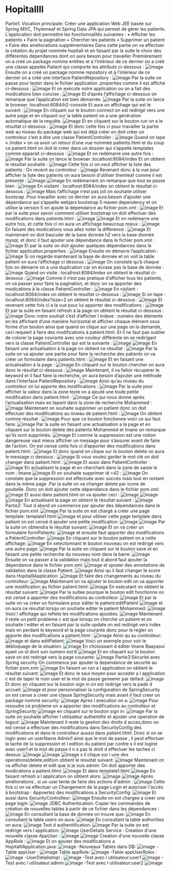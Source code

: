 
# Hopitallll
Partie1:
Vocation principale:
Créer une application Web JEE basée sur Spring MVC, Thylemeaf et Spring Data JPA qui permet de gérer les patients. L'application doit permettre les fonctionnalités suivantes :
•	Afficher les patients
•	Faire la pagination
•	Chercher les patients
•	Supprimer un patient
•	Faire des améliorations supplémentaires
Dans cette partie on va effectuer la création du projet nommée hopitall et en faisant par la suite le choix des différentes dépendances dont on aura besoin pour travailler
Premièrement on a créé un package nomme entities et à l’intérieur de ce dernier on a créé une classe appelée Patient qui comporte les attributs ci-dessous :
![image](https://github.com/baayaouiimane/TP3/assets/167249908/fb48f66a-7ed6-41c3-aa51-3cd57b0e71e2)
Ensuite on a créé un package nomme  repository et à l’intérieur de ce dernier on a créé une interface PatientRepository :
![image](https://github.com/baayaouiimane/TP3/assets/167249908/66867138-d8dd-4c18-96a8-58f22fdf3535)
Par la suite on passe pour tester dans  le fichier application .properties comme il est affiché ci-dessous :
![image](https://github.com/baayaouiimane/TP3/assets/167249908/1fe6f531-2760-4840-aba1-8742d3f9a855)
Et on exécute notre application ou on a fait des modications bien concise :
![image](https://github.com/baayaouiimane/TP3/assets/167249908/3e0d955b-6239-4d52-9f22-cb64abae9702)
Et d’après l’affichage ci-dessous on remarque que l’application est bien démarrée.
![image](https://github.com/baayaouiimane/TP3/assets/167249908/832b3720-7ba7-413e-b9ae-865dae6f227d)
Par la suite on lance le browser :localhost:8084/h2-console
Et aura un affichage qui est le suivant :
![image](https://github.com/baayaouiimane/TP3/assets/167249908/408b4c57-e459-412d-b2c0-9f3af8390052)
En cliquant sur le bouton connect on est redirigé vers une autre page et en cliquant sur la table patient  on a une génération automatique de la requête.
![image](https://github.com/baayaouiimane/TP3/assets/167249908/ed27f0a5-3f18-404f-a839-d062e919ef15)
Et en cliquant sur le bouton run on a le résultat ci-dessous :
![image](https://github.com/baayaouiimane/TP3/assets/167249908/d712bfa3-6a10-4206-bfac-768c40698d44)
Et donc cette fois ci pour travailler la partie web au niveau du package web qui est déjà créer on doit créer un controleur c’est à dire une classe PatientController :
![image](https://github.com/baayaouiimane/TP3/assets/167249908/5c4e6e9c-cd57-49c1-9714-f944e94d578f)
Quand on tape « /index » on va avoir un retour d’une vue nommée patients.html et du coup ce patient.html on doit le créer dans un dossier qui s’appelle templates comme apparait ci-dessous :
![image](https://github.com/baayaouiimane/TP3/assets/167249908/b5f58d07-f8bb-4ef7-a6c8-4b37cd693cdd)
Et on redémarre une autre fois :
![image](https://github.com/baayaouiimane/TP3/assets/167249908/a11a7fe9-7323-4b8e-986f-a433e4342187)
Par la suite on lance le browser :localhost:8084/index
Et on obtient le résultat souhaite :
![image](https://github.com/baayaouiimane/TP3/assets/167249908/714a4188-98c7-47f1-bfe8-f74b4210c7b7)
Cette fois ci on veut afficher la liste des patients :
On revient au controleur :
![image](https://github.com/baayaouiimane/TP3/assets/167249908/c92cc8ee-ff59-4fca-8082-8a58ba1b6603)
Revenant donc à la vue pour afficher la liste des patients on aura besoin d’utiliser themleaf comme il est présenté :
![image](https://github.com/baayaouiimane/TP3/assets/167249908/5f7d8a6d-cd02-4a19-a92a-80771d970acf)
![image](https://github.com/baayaouiimane/TP3/assets/167249908/116609dd-05a3-4521-9978-46af6f904dd5)
En redémarrant on remarque que tout se passe bien :
![image](https://github.com/baayaouiimane/TP3/assets/167249908/b26194b4-c2ef-47c6-8e0d-fffa02e2d162)
En visitant : localhost:8084/index on obtient le résultat ci-dessous :
![image](https://github.com/baayaouiimane/TP3/assets/167249908/8edfff36-478b-4e5f-9cbf-b40ef2e5ff1e)
Mais l’affichage n’est pas joli on souhaite utiliser bootsrap .Pour travailler avec ce dernier on aura besoin d’ajouter une dépendance qui s’appelle webjars bootstrap 5 maven dependency et on utilise la version 5 on ajoute la dépendance au fichier pom.xml :
![image](https://github.com/baayaouiimane/TP3/assets/167249908/a6797cee-47d9-4ed8-a6db-6bc60885f192)
Et par la suite  pour savoir comment utiliser bootstrap on doit effectuer des modifications dans patients.html :
![image](https://github.com/baayaouiimane/TP3/assets/167249908/ce53b020-e4e3-461f-b54d-0533f3dfca3a)
![image](https://github.com/baayaouiimane/TP3/assets/167249908/dab80ef1-a4d6-4401-b173-50ecaca189b3)
Et on redémarre une autre fois, et cette fois ci on aura un affichage beaucoup mieux :
![image](https://github.com/baayaouiimane/TP3/assets/167249908/e6422497-0632-4e49-8de4-fe86fd0d5ae5)
En faisant des modications vous allez noter la différence :
![image](https://github.com/baayaouiimane/TP3/assets/167249908/c9cb3a57-3268-41f1-ba23-29d935d87e1e)
Et maintenant on doit basculer de la base donnée h2 vers la base donnée mysql, et donc il faut ajouter une dépendance dans le fichier pom.xml :
![image](https://github.com/baayaouiimane/TP3/assets/167249908/37299ecc-4878-44cb-8710-509789eb71cb)
Et par la suite on doit ajouter quelques dépendances dans le fichier application.properties :
![image](https://github.com/baayaouiimane/TP3/assets/167249908/ba6982d0-990a-47a3-a5f3-db34e821520b)
Ensuite on démarre l’application :
![image](https://github.com/baayaouiimane/TP3/assets/167249908/ee63003d-cb2c-43b2-bd3e-e5e54d984b18)
Si on regarde maintenant la base de donnée et on voit la table patient on aura l’affichage ci dessous :
![image](https://github.com/baayaouiimane/TP3/assets/167249908/c63fc230-1211-479f-8fe6-05bb55e098fa)
On constate qu’à chaque fois on démarre on a une duplication car on écrase pas la base de donnée :
![image](https://github.com/baayaouiimane/TP3/assets/167249908/347bcfaf-39d5-4b7a-9fd6-db127a7a3af8)
Quand on visite : localhost:8084/index on obtient le résultat ci-dessous :
![image](https://github.com/baayaouiimane/TP3/assets/167249908/5f7fb127-dac2-4f09-9aa0-d8ad5736bcf7)
 Comme il  n’est pas pratique d’afficher tous les patients, on va passer pour faire la pagination, et donc on va apporter des modications à la classe PatientController :
 ![image](https://github.com/baayaouiimane/TP3/assets/167249908/ffc7533f-160b-4832-9c96-0cd834e6f9d1)
 En visitant : localhost:8084/index on obtient le résultat ci-dessous :
 ![image](https://github.com/baayaouiimane/TP3/assets/167249908/b3a4ba1a-6f94-40cf-8d06-64f15ba2990c)
 Si on tape : localhost:8084/index?size=2 on obtient le résultat ci-dessous :
![image](https://github.com/baayaouiimane/TP3/assets/167249908/37fea103-3dea-436f-b76b-0ae2ce471d13)
Et revenant cette fois ci a la vue pour lui apporter des modifications :
![image](https://github.com/baayaouiimane/TP3/assets/167249908/9e0e6d64-ec29-4bad-bdcc-7cfc07bfd229)
Et par la suite en faisant refresh à la page on obtient le résultat ci-dessous :
![image](https://github.com/baayaouiimane/TP3/assets/167249908/00f65225-b8a0-4efb-9239-e8067d04e98e)
Donc notre souhait c’est d’afficher  l indexe : numéro des éléments en les affichant d’une manière horizontal et afficher chaque élément sous forme d’un bouton ainsi que quand on clique sur une page on la demande,  ceci requiert à faire des modifications  à patient.html .Et il ne faut pas oublier de colorer la page courante avec une couleur différente  en  se redirigant vers la classe PatientController qui est la suivante :
![image](https://github.com/baayaouiimane/TP3/assets/167249908/bbb2c7b0-e7ed-4f0c-a902-fe059f18e1d4)
![image](https://github.com/baayaouiimane/TP3/assets/167249908/48894a75-52a5-44e1-9fb0-978c3fbf35d1)
En faisant une actualisation à la page on obtient ce résultat :
![image](https://github.com/baayaouiimane/TP3/assets/167249908/b0b3fe1b-80e7-416f-a6d9-367e5b2b8998)
Par la suite on va ajouter une partie pour faire la recherche  des patients on va créer un formulaire dans patients.html :
![image](https://github.com/baayaouiimane/TP3/assets/167249908/78953597-5c6e-4410-a0d6-e036b8a94a85)
Et en faisant une actualisation à la page :	
![image](https://github.com/baayaouiimane/TP3/assets/167249908/f827468b-f277-4050-828c-3c4e7e882f73)
En cliquant sur le bouton chercher on aura donc le résultat ci-dessous :
![image](https://github.com/baayaouiimane/TP3/assets/167249908/2f9a4186-18b9-4065-aab5-53e03bc56da2)
Maintenant, il va falloir récupérer le keyword et il faut faire la recherche, on aura besoin d’ajouter une méthode dans  l’interface PatientRepository :
![image](https://github.com/baayaouiimane/TP3/assets/167249908/aebca624-9d18-4193-8c2b-1f1729004419)
Ainsi qu’au niveau du controleur on lui apporte des modifications :
![image](https://github.com/baayaouiimane/TP3/assets/167249908/1b3ffc0a-0acc-4dc5-83bd-b0e99e2a272d)
Par la suite pour afficher la valeur dans la zone texte on a ajouté une toute petite modification dans patient.html :
![image](https://github.com/baayaouiimane/TP3/assets/167249908/139dccf1-b5c3-459c-8761-3a343faeea0f)
Ce qui nous donne après l’actualisation  mais en tapant dans la zone de recherche Mohammed :
![image](https://github.com/baayaouiimane/TP3/assets/167249908/a47e7063-d2c2-4233-8be4-6d9f9be4ad39)
Maintenant on souhaite supprimer un patient  donc on doit effectuer des modifications au niveau de patient.html :
![image](https://github.com/baayaouiimane/TP3/assets/167249908/d27f21d3-adf3-4526-8d9f-b8b34e3ad256)
On obtient comme résultat :
![image](https://github.com/baayaouiimane/TP3/assets/167249908/8c42bedd-ab2d-401b-832a-0ee2af9ccc7a)
Pour que ce bouton fonctionne  voici ce qui faut faire:
![image](https://github.com/baayaouiimane/TP3/assets/167249908/814a3458-d457-4750-ab91-ecfc920de9a9)
Par la suite en faisant une actualisation a la page et en cliquant sur le bouton delete des patients Mohammed et Imane on remarque qu’ils sont supprimés.
![image](https://github.com/baayaouiimane/TP3/assets/167249908/fed98dbc-a8fb-413a-8232-0e677f24932b)
Et comme la suppression est une notion dangereuse vaut mieux afficher un message pour s’assurer  avant de faire de l’action. On est censé cette fois ci d’apporter des modifications dans patient.html :
![image](https://github.com/baayaouiimane/TP3/assets/167249908/ff372fa8-ebcc-4d9c-8051-f33d8df45883)
Et donc quand on clique sur le bouton delete on aura le message ci dessous :
![image](https://github.com/baayaouiimane/TP3/assets/167249908/fc51901c-9da2-4876-b154-2b2d46f21fda)
Si vous voulez garder le mot clé on doit changer dans patient.html :
![image](https://github.com/baayaouiimane/TP3/assets/167249908/24fd0cad-d34e-4478-900e-22e1b831600b)
Et aussi dans PatientController :
![image](https://github.com/baayaouiimane/TP3/assets/167249908/c6eeeba1-83ec-44a8-9054-fa05f6e0b4f8)
En actualisant la page et en cherchant dans la zone de saisie le nom : Imane
![image](https://github.com/baayaouiimane/TP3/assets/167249908/d5923d5e-143a-4f3e-9966-c27ec39812fa)
Et on souhaite supprimer id =42 :
![image](https://github.com/baayaouiimane/TP3/assets/167249908/dd14545c-f5b8-40a1-a811-e1931fb48563)
On constate que la suppression est effectuée avec succès mais tout en  restant dans la même page .Par la suite on va changer delete par icone de poubelle. Donc on doit ajouter cette dépendance dans le fichier pom.xml:
![image](https://github.com/baayaouiimane/TP3/assets/167249908/135fe1fa-b888-4b12-808e-4be89cbcd369)
Et aussi dans patient.html on va ajouter ceci :
![image](https://github.com/baayaouiimane/TP3/assets/167249908/ef994adb-c086-45dd-998e-78a2884742e4)
![image](https://github.com/baayaouiimane/TP3/assets/167249908/cb725d42-6313-497f-b8f1-68575a477109)
![image](https://github.com/baayaouiimane/TP3/assets/167249908/6355e9ab-77f8-4c83-92e0-f3514ddca2ca)
En actualisant la page on obtient le résultat suivant :
![image](https://github.com/baayaouiimane/TP3/assets/167249908/bd3a747a-6311-48d8-a911-b1a7f6cdda3d)
Partie2:
Tout d abord on commence par ajouter des dépendances dans le fichier pom.xml:
![image](https://github.com/baayaouiimane/TP3/assets/167249908/8a34793b-09ab-4fc4-ab23-16219712a7a9)
Par la suite  on est chargé a créer une page template: template1.html
![image](https://github.com/baayaouiimane/TP3/assets/167249908/8d323858-db54-427f-9052-c347e1a09bf6)
et pour utiliser cette page template dans patient on est censé d ajouter une petite modification:
![image](https://github.com/baayaouiimane/TP3/assets/167249908/8c3b8bb9-5e22-4d31-8302-7c608787a031)
![image](https://github.com/baayaouiimane/TP3/assets/167249908/c96e8914-c833-441b-b7f4-59f9f3410840)
Par la suite on obtiendra le résultat suivant:
![image](https://github.com/baayaouiimane/TP3/assets/167249908/de3aada0-b7cf-48c5-aca4-4397d18b0d67)
Et on va créer un formulaire formPatients:
![image](https://github.com/baayaouiimane/TP3/assets/167249908/fe524f2f-221a-4567-8ae1-aec849658ef7)
et ensuite faut apporter des modifications a PatientController:
![image](https://github.com/baayaouiimane/TP3/assets/167249908/186b486f-8279-4127-9a5a-91f5573a0926)
En cliquant sur le bouton patient on a cette affichage:
![image](https://github.com/baayaouiimane/TP3/assets/167249908/58f046b0-66ce-462a-a01e-7226d7c2f071)
En selectionnant le bouton nouveau on est redirigé vers une autre page:
![image](https://github.com/baayaouiimane/TP3/assets/167249908/05cc1e56-1167-4c63-8e33-1ca74e5411fc)
Par la suite en cliquant sur le bouton save et en faisant une petite recherche du nouveau nom dans la barre:
![image](https://github.com/baayaouiimane/TP3/assets/167249908/b9929e1d-456c-4d83-bfd0-fda0c99debf8)
Ensuite on va passer a la validation mais tout d abord faut ajouter la dépendance dans le fichier pom.xml:
![image](https://github.com/baayaouiimane/TP3/assets/167249908/0c08c31a-b0b8-4c6c-b9cd-63aced9c78e9)
et ajouter des annotations de validation dans la classe Patient:
![image](https://github.com/baayaouiimane/TP3/assets/167249908/f3c47b9e-3522-4a56-92a3-838de8793041)
Ainsi qu il faut changer le score dans  HopitalllApplication:
![image](https://github.com/baayaouiimane/TP3/assets/167249908/58ca238b-3e3c-4f90-aca9-04377d18096e)
Et faire des changements au niveau du controlleur:
![image](https://github.com/baayaouiimane/TP3/assets/167249908/2d4f3fd2-51f3-43c4-bf85-e0b82ea55441)
Maintenant on va ajouter le bouton edit on va apporter une modification au fichier patient.html:
![image](https://github.com/baayaouiimane/TP3/assets/167249908/53f57780-cd06-4670-9bda-3b860ee05131)
En exécutant on obtient le résultat suivant:
![image](https://github.com/baayaouiimane/TP3/assets/167249908/2996e388-ca10-45c5-875d-1920dc195fe8)
Par la suitee pourque le bouton edit fonctionne on est censé a apporter des modifications au controlleur:
![image](https://github.com/baayaouiimane/TP3/assets/167249908/03c0cc04-3f58-4891-b154-b97682d30174)
Et par la suite on va créer un formulaire pour editer le patient:editPatient
![image](https://github.com/baayaouiimane/TP3/assets/167249908/294759be-3b27-4392-9301-de2c790d48bc)
et on aura ce résultat lorsqu on souhaite editer le patient Mohammed:
![image](https://github.com/baayaouiimane/TP3/assets/167249908/8863fc83-bf85-4a4c-8e10-90b62f9b6272)
Voici l affichage qui reflete les modifications ajoutées:
![image](https://github.com/baayaouiimane/TP3/assets/167249908/40dabcf8-5ce8-4fbb-bd7d-14b5b631db06)
Maintenant il reste un petit probleme c est que lorsqu on cherche un patient et on souhaite l editer et en faisant par la suite  update on est redirigé vers index mais en perdant le keyword et la page courante donc pour le regler on apporte des modifications a patient.html :
![image](https://github.com/baayaouiimane/TP3/assets/167249908/f65d9219-aecd-4f93-9911-ef14ec164c6a)
Ainsi qu au controlleur:
![image](https://github.com/baayaouiimane/TP3/assets/167249908/5719c9b5-a9a3-442b-9f47-2e9cd69bb1c6)
et dans editPatient:
![image](https://github.com/baayaouiimane/TP3/assets/167249908/d7a5827a-2b7d-493e-a021-ba6414a73699)
Voici un exemple pour voir le débloquage de la situation:
![image](https://github.com/baayaouiimane/TP3/assets/167249908/ba5dbbd5-4356-45f0-91b2-96ec6e7e95f3)
En choisissant d éditer Imane Baayaoui ayant un id dont son numero est:6
![image](https://github.com/baayaouiimane/TP3/assets/167249908/5e19ffcc-d01e-46de-b59d-90d9389088c9)
Et en cliquant sur le bouton save on est redirigé vers la page courante:
![image](https://github.com/baayaouiimane/TP3/assets/167249908/864b78de-6d4b-435a-a4f4-ca54e0147227)
Partie3:Sécurité avec Spring security
On commence par ajouter la dependance de securité au fichier pom.xml:
![image](https://github.com/baayaouiimane/TP3/assets/167249908/da7e55bd-6cb0-4ba7-bca8-8da7744f2437)
En faisant un run a l application on obtient le résultat suivant:
![image](https://github.com/baayaouiimane/TP3/assets/167249908/3524b124-0665-418e-86f1-e1525faf553a)
Et donc le seul moyen pour acceder a l application c est de taper le nom user  et le mot de passe geneerer par defaut:
![image](https://github.com/baayaouiimane/TP3/assets/167249908/736846c4-185f-494e-a13f-4ed6f8488ffe)
Et donc en cliquant sur le bouton sign in on est redirige vers la pade d accueil:
![image](https://github.com/baayaouiimane/TP3/assets/167249908/7b397b6f-6f5c-436e-94f2-b90558045797)
et pour personnaliser  la configuration de SpringSecurity on est cense a creer une classe SpringSecurity mais avant il faut creer un package nommé security:
![image](https://github.com/baayaouiimane/TP3/assets/167249908/80561f29-cb46-4d21-aa87-34889e3d3e7c)
Apres l execution on a:
![image](https://github.com/baayaouiimane/TP3/assets/167249908/3c31285d-a2e7-45d9-a254-b260b0b9817f)
Pour resoudre ce probleme on a apporter des modifications au controlleur et SpringSecurity
![image](https://github.com/baayaouiimane/TP3/assets/167249908/65ca824f-7981-4f58-9a2e-cb36eb1ba8eb)
en cliquant sur le bouton sign in:
![image](https://github.com/baayaouiimane/TP3/assets/167249908/849cb110-c727-4e1a-9cc3-bd27ccab4db7)
Par la suite on souhaite afficher l utilisateur authentifie et ajouter une operation de logout:
![image](https://github.com/baayaouiimane/TP3/assets/167249908/8e663476-ae50-41ea-8b38-51f5762a6103)
Maintenant il reste la gestion des droits d acces,donc on est censé  a effectuer des modifications dans SecurityConfig des modifications   et dans le controlleur ausssi dans patient.html:
Donc si on se login avec un userName Admin1 ainsi que le mot de passe , il peut effectuer la tache de la suppression et l edition du patient par contre s il est loginé avec user1  et le mot de passe il n a pas le droit d effectuer les taches ci dessus:
![image](https://github.com/baayaouiimane/TP3/assets/167249908/6e95544a-bb02-4e24-ad8e-5234fcde9442)
![image](https://github.com/baayaouiimane/TP3/assets/167249908/9f234cff-78fb-461c-928a-dbcbdba27b26)
![image](https://github.com/baayaouiimane/TP3/assets/167249908/7cdebf70-a8af-41e0-bdfa-fe54191e55ee)
s il clique sur l une des operations(delete,edit)on obtient le resultat suivant:
![image](https://github.com/baayaouiimane/TP3/assets/167249908/3149ba3b-511c-4b79-bd9b-a5f3fb6a6d93)
Maintenant on va afficher delete et edit que si je suis admin:
On doit apporter des modications a patient.html:
![image](https://github.com/baayaouiimane/TP3/assets/167249908/3d23341f-8651-493e-b2cc-de389bdcd1a7)
Et dans template1.html
![image](https://github.com/baayaouiimane/TP3/assets/167249908/9ebee961-61dc-41f9-85ec-1402b05562e6)
En faisant refresh a l application on obtient alors:
![image](https://github.com/baayaouiimane/TP3/assets/167249908/9c1662d9-24d6-4734-a2bf-2c8d5ab1a0e7)
![image](https://github.com/baayaouiimane/TP3/assets/167249908/9253ef4a-00bc-430e-8fad-e3c8faf85f32)
Après améliorations , si un user tente de faire des actions d'admin :
![image](https://github.com/baayaouiimane/TP3/assets/167249908/26066f54-ed6a-470d-b023-930773b2a274)
 Cette fois ci on va effectuer un Changement de la page Login et autoriser l'accès à bootstrap :
 Appoertez des modifications a SecurityConfig:
 ![image](https://github.com/baayaouiimane/TP3/assets/167249908/5d1f736f-53bc-4022-b108-4ba07904b3c0)
 Et aussi dans SecurityControlleur:
 ![image](https://github.com/baayaouiimane/TP3/assets/167249908/f3e849c9-c544-45f5-a7ac-71e820dc0714)
Ensuite on est chargee a creer une page login:
![image](https://github.com/baayaouiimane/TP3/assets/167249908/319a0530-4264-42f7-951d-9c87935363c6)
JDBC Authentication:
Copier les commandes de création de nouvelles tables à partir de ce fichier dans les dépendances :
![image](https://github.com/baayaouiimane/TP3/assets/167249908/a5ddea80-f65b-447a-b013-3d8e1e076489)
En consultant la base de donnée on trouve que:
![image](https://github.com/baayaouiimane/TP3/assets/167249908/43e365c9-da55-4375-99ff-5bce7840bf50)
En consultant la table users on aura:
![image](https://github.com/baayaouiimane/TP3/assets/167249908/04a889c3-6e73-4653-af05-78dc48847425)
En consultant la table authorities on aura:
![image](https://github.com/baayaouiimane/TP3/assets/167249908/6488236b-19bb-48a8-a4ac-7459ab523b21)
Test d authentification:
![image](https://github.com/baayaouiimane/TP3/assets/167249908/20cbd0c5-0d97-4bc8-bb58-37c67f1de3eb)
Par la suite on est redirigé vers l application:
![image](https://github.com/baayaouiimane/TP3/assets/167249908/903ce802-6e6d-4732-a185-2d068bbbaa79)
UserDetails Service :
Creation d'une nouvelle classe AppUser  :
![image](https://github.com/baayaouiimane/TP3/assets/167249908/6d66c14b-4588-4e98-9ce3-7442e6398b67)
![image](https://github.com/baayaouiimane/TP3/assets/167249908/bdad8af0-bbce-4b90-993d-f5502029752f)
Creation d'une nouvelle classe AppRole :
![image](https://github.com/baayaouiimane/TP3/assets/167249908/6106f9be-d34b-4a7b-808f-685b51a68304)
Et on ajouter des modifications a HopitalllApplication.java:
![image](https://github.com/baayaouiimane/TP3/assets/167249908/dd874d15-80ae-46bf-bcd6-c17207b0cd37)
-Nouveaux Tables dans DB:
![image](https://github.com/baayaouiimane/TP3/assets/167249908/62182888-ec48-4cec-8adc-bf04a2155a4c)
-Table appUser :
![image](https://github.com/baayaouiimane/TP3/assets/167249908/bd90e0e2-a5bb-4b97-ab33-81875aaf9efa)
Table appRole:
![image](https://github.com/baayaouiimane/TP3/assets/167249908/681d3f1c-fd24-4a80-bf42-a6cd2a93879a)
-Table appUserRoles :
![image](https://github.com/baayaouiimane/TP3/assets/167249908/370ddd6e-d0a2-44d0-983e-a421526be063)
-UserDetailsImpl :
![image](https://github.com/baayaouiimane/TP3/assets/167249908/e88b9ab8-9d57-4175-8ad9-c0cb06e661ee)
-Test avec l utilisateur:user1
![image](https://github.com/baayaouiimane/TP3/assets/167249908/71c0659d-ab19-41c4-9f94-da6e061caea5)
-Test avec l utilisateur:admin
![image](https://github.com/baayaouiimane/TP3/assets/167249908/c6687fd5-c0d0-495c-b976-310a591f347f)
-Test avec l utilisateur:user2
![image](https://github.com/baayaouiimane/TP3/assets/167249908/9ab4f256-86c3-41d3-b737-7fccfdae41bd)



















































































 


































